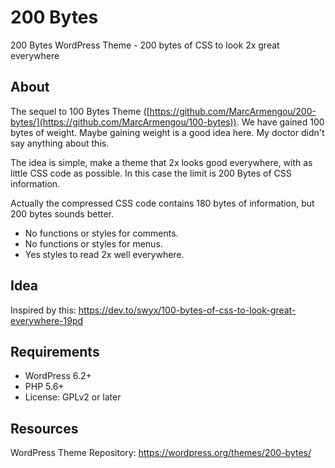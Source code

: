 # 200 Bytes

200 Bytes WordPress Theme - 200 bytes of CSS to  look 2x great everywhere

## About

The sequel to 100 Bytes Theme ([https://github.com/MarcArmengou/200-bytes/](https://github.com/MarcArmengou/100-bytes)). We have gained 100 bytes of weight. Maybe gaining weight is a good idea here. My doctor didn't say anything about this.

The idea is simple, make a theme that 2x looks good everywhere, with as little CSS code as possible. In this case the limit is 200 Bytes of CSS information.

Actually the compressed CSS code contains 180 bytes of information, but 200 bytes sounds better.

- No functions or styles for comments.
- No functions or styles for menus.
- Yes styles to read 2x well everywhere.

## Idea

Inspired by this: https://dev.to/swyx/100-bytes-of-css-to-look-great-everywhere-19pd

## Requirements

- WordPress 6.2+
- PHP 5.6+
- License: GPLv2 or later

## Resources

WordPress Theme Repository: https://wordpress.org/themes/200-bytes/
